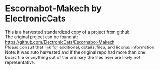 
# Escornabot-Makech by ElectronicCats  
This is a harvested standardized copy of a project from github.  
The original project can be found at:  
https://github.com/ElectronicCats/Escornabot-Makech  
Please consult that link for additional, details, files, and license information.  
Note: It was auto harvested and if the original repo had more than one board file or anything out of the ordinary the files here are likely not representative.  
    